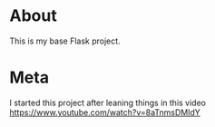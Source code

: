 # About
This is my base Flask project. 

# Meta
I started this project after leaning things in this video https://www.youtube.com/watch?v=8aTnmsDMldY

